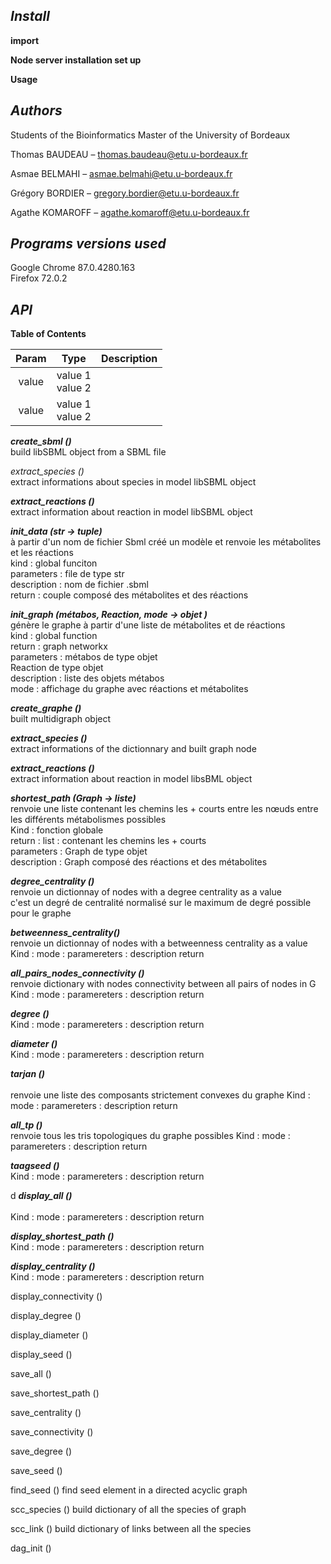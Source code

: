 *<h2>Install </h2>*

**import**




**Node server installation  set up** 




**Usage** 


*<h2>Authors </h2>* 

Students of the Bioinformatics Master of the University of Bordeaux 

Thomas BAUDEAU – thomas.baudeau@etu.u-bordeaux.fr   

Asmae BELMAHI  –  asmae.belmahi@etu.u-bordeaux.fr 

Grégory BORDIER – gregory.bordier@etu.u-bordeaux.fr 

Agathe KOMAROFF – agathe.komaroff@etu.u-bordeaux.fr 


*<h2>Programs versions used </h2>*

Google Chrome 87.0.4280.163 <br>
Firefox 72.0.2 <br>


*<h2>API </h2>*
__Table of Contents__

| Param | Type | Description |
|:----------:|----------| ----------|
| value | value 1<br>value 2 |
| value | value 1<br>value 2 |

<strong> <em> create_sbml () </em></strong> <br>
	build libSBML object from a SBML file

</strong> <em> extract_species () </em></strong> <br>
	extract informations about species in model libSBML object

<strong> <em> extract_reactions () </em></strong> <br>
	extract information about reaction in model libSBML object 

 <strong><em>init_data (str -> tuple) </em></strong> <br>
à partir d'un nom de fichier Sbml créé un modèle et renvoie les métabolites et les réactions <br>
kind : global funciton <br>
parameters : file de type str <br>
description : nom de fichier .sbml<br>
return : couple composé des métabolites et des réactions <br>

 <strong><em>init_graph (métabos, Reaction, mode → objet ) </em></strong> <br>
génère le graphe à partir d'une liste de métabolites et de réactions  <br>
kind : global function <br>
return : graph networkx <br>
parameters : métabos de type objet<br>
Reaction de type objet<br>
description : liste des objets métabos<br>
mode : affichage du graphe avec réactions et métabolites <br>

<strong><em>create_graphe ()  </em></strong> <br>
built multidigraph object

<strong><em>extract_species ()  </em></strong> <br>
extract informations of the dictionnary and built graph node <br>

 <strong><em> extract_reactions () </em></strong> <br>
extract information about reaction in model libsBML object <br>


 <strong><em> shortest_path (Graph → liste) </em></strong> <br>
renvoie une liste contenant les chemins les + courts entre les nœuds entre les différents métabolismes possibles <br>
Kind : fonction globale <br>
return : list : contenant les chemins les + courts <br>
parameters : Graph de type objet <br>
description : Graph composé des réactions et des métabolites <br>

 <strong><em> degree_centrality () </em></strong> <br>
renvoie un dictionnay of nodes with a degree centrality as a value <br>
c'est un degré de centralité normalisé sur le maximum de degré possible pour le graphe <br>

  <strong><em> betweenness_centrality() </em></strong> <br>
renvoie un dictionnay of nodes with a betweenness centrality as a value <br>
Kind : 
mode :
paramereters : 
description 
return 

 <strong><em> all_pairs_nodes_connectivity () </em></strong>  <br>
renvoie dictionary with nodes connectivity between all pairs of nodes in G <br>
Kind : 
mode :
paramereters : 
description 
return 

 <strong><em> degree () </em></strong>  <br> 
 Kind : 
mode :
paramereters : 
description 
return 

 <strong><em> diameter () </em></strong>  <br> 
Kind : 
mode :
paramereters : 
description 
return 

  <strong><em> tarjan () </em></strong>  <br>  
 renvoie une liste des composants strictement convexes du graphe 
Kind : 
mode :
paramereters : 
description 
return 

 <strong><em> all_tp ()  </em></strong>  <br> 
renvoie tous les tris topologiques du graphe possibles 
Kind : 
mode :
paramereters : 
description 
return 

 <strong><em> taagseed ()  </em></strong>  <br> 
Kind : 
mode :
paramereters : 
description 
return 


d <strong><em> display_all () </em></strong>  <br>  
Kind : 
mode :
paramereters : 
description 
return 

 <strong><em>  display_shortest_path ()  </em></strong>  <br>
 Kind : 
mode :
paramereters : 
description 
return 

<strong><em> display_centrality ()  </em></strong>  <br> 
 Kind : 
mode :
paramereters : 
description 
return 

display_connectivity () 

display_degree () 

display_diameter () 

display_seed () 

save_all () 

save_shortest_path () 

save_centrality () 

save_connectivity () 

save_degree () 

save_seed () 

find_seed ()
	find seed element in a directed acyclic graph

scc_species ()
	build dictionary of all the species of graph

scc_link ()
	build dictionary of links between all the species 

dag_init () 




